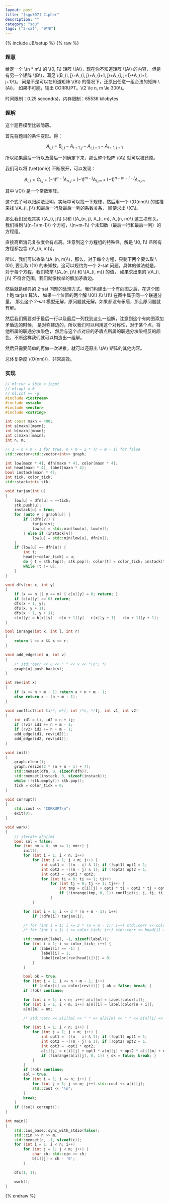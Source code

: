 ```yaml
---
layout: post
title: "[sgu307] Cipher"
description: ""
category: "sgu"
tags: ["2-sat", "递推"]
---
```

{% include JB/setup %}
{% raw %}

### 题意

给定一个 \\(n * m\\) 的 \\(0, 1\\) 矩阵 \\(A\\)，现在你不知道矩阵 \\(A\\) 的内容，
但是有另一个矩阵 \\(B\\)，满足 \\(B_{i, j}=A_{i, j}+A_{i+1, j}+A_{i, j+1}+A_{i+1, j+1}\\)。
问是不是可以在知道矩阵 \\(B\\) 的情况下，还原出任意一组合法的矩阵 \\(A\\)，
如果不可能，输出 CORRUPT。\\(2 \le n, m \le 300\\)。

时间限制：0.25 second(s)，内存限制：65536 kilobytes

### 题解

这个题目模型比较隐蔽。

首先将题目的条件变形。得：

$$ A_{i, j}=B_{i, j}-A_{i+1, j}-A_{i, j+1}-A_{i+1, j+1} \label{one} $$

所以如果最后一行以及最后一列确定下来，那么整个矩阵 \\(A\\) 就可以被还原。

我们可以将 (\ref{one}) 不断展开，可以发现：

$$ A_{i, j}=C_{i, j}+(-1)^{n-i}A_{n, j}+(-1)^{m-j}A_{i, m}+(-1)^{n+m-i-j}A_{n, m} \label{two} $$

其中 \\(C\\) 是一个常数矩阵。

这个式子可以归纳法证明。实际中可以找一下规律，然后用一个 \\(O(nm)\\) 的递推来找 \\(A_{i, j}\\) 和最后一行及最后一列的系数关系，
顺便求出 \\(C\\)。

那么我们发现其实 \\(A_{i, j}\\) 只和 \\(A_{n, j}, A_{i, m}, A_{n, m}\\) 这三项有关。
我们得到 \\((n-1)(m-1)\\) 个方程，\\(n+m-1\\) 个未知数（最后一行和最后一列）的方程组。

直接高斯消元复杂度会有点高。注意到这个方程组的特殊性，解是 \\(0, 1\\) 且所有方程都包含 \\(A_{n, m}\\)。

所以，我们可以枚举 \\(A_{n, m}\\)，那么，对于每个方程，只剩下两个要么取 \\(0\\),
要么取 \\(1\\) 的未知数，这可以规约为一个 2-sat 问题，具体的做法就是，
对于每个方程，我们枚举 \\(A_{n, j}\\) 和 \\(A_{i, m}) 的值，
如果求出来的 \\(A_{i, j}\\) 不符合范围，我们就像枚举的解加矛盾边。

然后就是经典的 2-sat 问题的处理方式。我们构建出一个有向图之后，在这个图上跑 tarjan 算法，
如果一个位置的两个解 \\(0\\) 和 \\(1\\) 在图中属于同一个联通分量，
那么这个 2-sat 模型无解，原问题就无解。如果都没有矛盾，那么原问题就有解。

然后我们需要对于最后一行以及最后一列找到这么一组解，注意到这个有向图添加矛盾边的时候，
是对称建边的，所以我们可以利用这个对称性，对于某个点，将他所属的联通分块染色，
然后与这个点对应的矛盾点所属的联通分块染相反的颜色，不断这样我们就可以构造出一组解。

然后只需要简单的再做一次递推，就可以还原出 \\(A\\) 矩阵的其他内容。

总体复杂度 \\(O(nm)\\)，非常高效。


### 实现

```cpp
// ml:run = $bin < input
// ml:opt = 0
// ml:ccf += -g
#include <iostream>
#include <stack>
#include <vector>
#include <cstring>

int const maxn = 400;
int a[maxn][maxn];
int b[maxn][maxn];
int c[maxn][maxn];
int n, m;

// 1 ~ n + m - 1 for true, n + m ~ 2 * (n + m - 1) for false
std::vector<std::vector<int>> graph;

int low[maxn * 4], dfn[maxn * 4], color[maxn * 4];
int head[maxn * 4], label[maxn * 4];
bool instack[maxn * 4];
int tick, color_tick;
std::stack<int> stk;

void tarjan(int u)
{
	low[u] = dfn[u] = ++tick;
	stk.push(u);
	instack[u] = true;
	for (auto v : graph[u]) {
		if (!dfn[v]) {
			tarjan(v);
			low[u] = std::min(low[u], low[v]);
		} else if (instack[v])
			low[u] = std::min(low[u], dfn[v]);
	}
	if (low[u] == dfn[u]) {
		int t;
		head[++color_tick] = u;
		do { t = stk.top(); stk.pop(); color[t] = color_tick; instack[t] = false; }
		while (t != u);
	}
}

void dfs(int x, int y)
{
    if (x == n || y == m) { c[x][y] = 0; return; }
    if (c[x][y] >= 0) return;
    dfs(x + 1, y);
    dfs(x, y + 1);
    dfs(x + 1, y + 1);
    c[x][y] = b[x][y] - c[x + 1][y] - c[x][y + 1] - c[x + 1][y + 1];
}

bool inrange(int x, int l, int r)
{
    return l <= x && x <= r;
}

void add_edge(int u, int v)
{
    /* std::cerr << u << " " << v << "\n"; */
    graph[u].push_back(v);
}

int rev(int x)
{
    if (x <= n + m - 1) return x + n + m - 1;
    else return x - (n + m - 1);
}

void conflict(int ti/*, m*/, int /*n, */tj, int v1, int v2)
{
    int id1 = ti, id2 = n + tj;
    if (!v1) id1 += n + m - 1;
    if (!v2) id2 += n + m - 1;
    add_edge(id1, rev(id2));
    add_edge(id2, rev(id1));
}

void init()
{
    graph.clear();
    graph.resize(2 * (n + m - 1) + 7);
	std::memset(dfn, 0, sizeof(dfn));
	std::memset(instack, 0, sizeof(instack));
	while (!stk.empty()) stk.pop();
	tick = color_tick = 0;
}

void corrupt()
{
    std::cout << "CORRUPT\n";
    exit(0);
}

void work()
{
    // iterate a[n][m]
    bool sol = false;
    for (int nm = 0; nm <= 1; nm++) {
        init();
        for (int i = 1; i < n; i++)
            for (int j = 1; j < m; j++) {
                int opt1 = -((n - i) & 1); if (!opt1) opt1 = 1;
                int opt2 = -((m - j) & 1); if (!opt2) opt2 = 1;
                int opt3 = -opt1 * opt2;
                for (int ti = 0; ti <= 1; ti++)
                    for (int tj = 0; tj <= 1; tj++) {
                        int tmp = c[i][j] + opt1 * ti + opt2 * tj + opt3 * nm;
                        if (!inrange(tmp, 0, 1)) conflict(i, j, tj, ti);
                    }
            }

        for (int i = 1; i <= 2 * (n + m - 1); i++)
            if (!dfn[i]) tarjan(i);

        /* for (int i = 1; i <= 2 * (n + m - 1); i++) std::cerr << color[i] << " "; std::cerr << "\n"; */
        /* for (int i = 1; i <= color_tick; i++) std::cerr << head[i] << " "; std::cerr << "\n"; */

        std::memset(label, -1, sizeof(label));
        for (int i = 1; i <= color_tick; i++) {
            if (label[i] == -1) {
                label[i] = 1;
                label[color[rev(head[i])]] = 0;
            }
        }

        bool ok = true;
        for (int i = 1; i <= n + m - 1; i++)
            if (color[i] == color[rev(i)]) { ok = false; break; }
        if (!ok) continue;

        for (int i = 1; i < n; i++) a[i][m] = label[color[i]];
        for (int i = 1; i < m; i++) a[n][i] = label[color[n + i]];
        a[n][m] = nm;

        /* std::cerr << a[1][m] << " " << a[2][m] << " " << a[n][1] << " " << a[n][2] << "\n"; */

        for (int i = 1; i < n; i++) {
            for (int j = 1; j < m; j++) {
                int opt1 = -((n - i) & 1); if (!opt1) opt1 = 1;
                int opt2 = -((m - j) & 1); if (!opt2) opt2 = 1;
                int opt3 = -opt1 * opt2;
                a[i][j] = c[i][j] + opt1 * a[n][j] + opt2 * a[i][m] + opt3 * nm;
                if (!inrange(a[i][j], 0, 1)) { ok = false; break; }
            }
        }
        if (!ok) continue;
        sol = true;
        for (int i = 1; i <= n; i++) {
            for (int j = 1; j <= m; j++) std::cout << a[i][j];
            std::cout << "\n";
        }
        break;
    }
    if (!sol) corrupt();
}

int main()
{
    std::ios_base::sync_with_stdio(false);
    std::cin >> n >> m;
    std::memset(c, -1, sizeof(c));
    for (int i = 1; i < n; i++)
        for (int j = 1; j < m; j++) {
            char ch; std::cin >> ch;
            b[i][j] = ch - '0';
        }

    dfs(1, 1);

    work();
}

```

{% endraw %}

